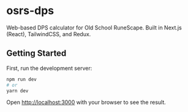 # osrs-dps

Web-based DPS calculator for Old School RuneScape. Built in Next.js (React), TailwindCSS, and Redux.

## Getting Started

First, run the development server:

```bash
npm run dev
# or
yarn dev
```

Open [http://localhost:3000](http://localhost:3000) with your browser to see the result.
